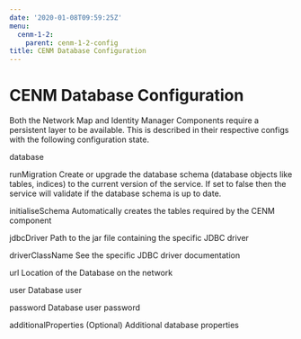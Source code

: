 ```yaml
---
date: '2020-01-08T09:59:25Z'
menu:
  cenm-1-2:
    parent: cenm-1-2-config
title: CENM Database Configuration
---
```



# CENM Database Configuration

Both the Network Map and Identity Manager Components require a persistent layer to be available. This is described in
            their respective configs with the following configuration state.



database


runMigration
Create or upgrade the database schema (database objects like tables, indices)
                                    to the current version of the service. If set to false then the service will validate
                                    if the database schema is up to date.


initialiseSchema
Automatically creates the tables required by the CENM component


jdbcDriver
Path to the jar file containing the specific JDBC driver


driverClassName
See the specific JDBC driver documentation


url
Location of the Database on the network


user
Database user


password
Database user password


additionalProperties
(Optional) Additional database properties


